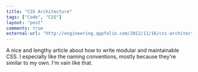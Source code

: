 ```yaml
---
title: "CSS Architecture"
tags: ["Code", "CSS"]
layout: "post"
comments: true
external-url: "http://engineering.appfolio.com/2012/11/16/css-architecture/"
---
```


A nice and lengthy article about how to write modular and maintainable CSS. I especially like the naming conventions, mostly because they're similar to my own. I'm vain like that.
